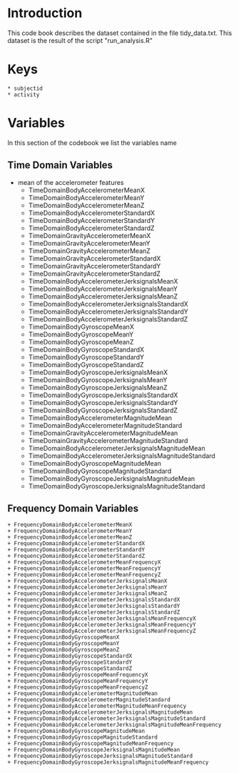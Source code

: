 # Introduction

This code book describes the dataset contained in the file tidy_data.txt. This dataset is the result of the script "run_analysis.R"

# Keys

	* subjectid
	* activity
	
# Variables

In this section of the codebook we list the variables name

## Time Domain Variables
* mean of the accelerometer features
	+ TimeDomainBodyAccelerometerMeanX
	+ TimeDomainBodyAccelerometerMeanY
	+ TimeDomainBodyAccelerometerMeanZ
	+ TimeDomainBodyAccelerometerStandardX
	+ TimeDomainBodyAccelerometerStandardY
	+ TimeDomainBodyAccelerometerStandardZ
	+ TimeDomainGravityAccelerometerMeanX
	+ TimeDomainGravityAccelerometerMeanY
	+ TimeDomainGravityAccelerometerMeanZ
	+ TimeDomainGravityAccelerometerStandardX
	+ TimeDomainGravityAccelerometerStandardY
	+ TimeDomainGravityAccelerometerStandardZ
	+ TimeDomainBodyAccelerometerJerksignalsMeanX
	+ TimeDomainBodyAccelerometerJerksignalsMeanY
	+ TimeDomainBodyAccelerometerJerksignalsMeanZ
	+ TimeDomainBodyAccelerometerJerksignalsStandardX
	+ TimeDomainBodyAccelerometerJerksignalsStandardY
	+ TimeDomainBodyAccelerometerJerksignalsStandardZ
	+ TimeDomainBodyGyroscopeMeanX
	+ TimeDomainBodyGyroscopeMeanY
	+ TimeDomainBodyGyroscopeMeanZ
	+ TimeDomainBodyGyroscopeStandardX
	+ TimeDomainBodyGyroscopeStandardY
	+ TimeDomainBodyGyroscopeStandardZ
	+ TimeDomainBodyGyroscopeJerksignalsMeanX
	+ TimeDomainBodyGyroscopeJerksignalsMeanY
	+ TimeDomainBodyGyroscopeJerksignalsMeanZ
	+ TimeDomainBodyGyroscopeJerksignalsStandardX
	+ TimeDomainBodyGyroscopeJerksignalsStandardY
	+ TimeDomainBodyGyroscopeJerksignalsStandardZ
	+ TimeDomainBodyAccelerometerMagnitudeMean
	+ TimeDomainBodyAccelerometerMagnitudeStandard
	+ TimeDomainGravityAccelerometerMagnitudeMean
	+ TimeDomainGravityAccelerometerMagnitudeStandard
	+ TimeDomainBodyAccelerometerJerksignalsMagnitudeMean
	+ TimeDomainBodyAccelerometerJerksignalsMagnitudeStandard
	+ TimeDomainBodyGyroscopeMagnitudeMean
	+ TimeDomainBodyGyroscopeMagnitudeStandard
	+ TimeDomainBodyGyroscopeJerksignalsMagnitudeMean
	+ TimeDomainBodyGyroscopeJerksignalsMagnitudeStandard
	
## Frequency Domain Variables

	+ FrequencyDomainBodyAccelerometerMeanX
	+ FrequencyDomainBodyAccelerometerMeanY
	+ FrequencyDomainBodyAccelerometerMeanZ
	+ FrequencyDomainBodyAccelerometerStandardX
	+ FrequencyDomainBodyAccelerometerStandardY
	+ FrequencyDomainBodyAccelerometerStandardZ
	+ FrequencyDomainBodyAccelerometerMeanFrequencyX
	+ FrequencyDomainBodyAccelerometerMeanFrequencyY
	+ FrequencyDomainBodyAccelerometerMeanFrequencyZ
	+ FrequencyDomainBodyAccelerometerJerksignalsMeanX
	+ FrequencyDomainBodyAccelerometerJerksignalsMeanY
	+ FrequencyDomainBodyAccelerometerJerksignalsMeanZ
	+ FrequencyDomainBodyAccelerometerJerksignalsStandardX
	+ FrequencyDomainBodyAccelerometerJerksignalsStandardY
	+ FrequencyDomainBodyAccelerometerJerksignalsStandardZ
	+ FrequencyDomainBodyAccelerometerJerksignalsMeanFrequencyX
	+ FrequencyDomainBodyAccelerometerJerksignalsMeanFrequencyY
	+ FrequencyDomainBodyAccelerometerJerksignalsMeanFrequencyZ
	+ FrequencyDomainBodyGyroscopeMeanX
	+ FrequencyDomainBodyGyroscopeMeanY
	+ FrequencyDomainBodyGyroscopeMeanZ
	+ FrequencyDomainBodyGyroscopeStandardX
	+ FrequencyDomainBodyGyroscopeStandardY
	+ FrequencyDomainBodyGyroscopeStandardZ
	+ FrequencyDomainBodyGyroscopeMeanFrequencyX
	+ FrequencyDomainBodyGyroscopeMeanFrequencyY
	+ FrequencyDomainBodyGyroscopeMeanFrequencyZ
	+ FrequencyDomainBodyAccelerometerMagnitudeMean
	+ FrequencyDomainBodyAccelerometerMagnitudeStandard
	+ FrequencyDomainBodyAccelerometerMagnitudeMeanFrequency
	+ FrequencyDomainBodyAccelerometerJerksignalsMagnitudeMean
	+ FrequencyDomainBodyAccelerometerJerksignalsMagnitudeStandard
	+ FrequencyDomainBodyAccelerometerJerksignalsMagnitudeMeanFrequency
	+ FrequencyDomainBodyGyroscopeMagnitudeMean
	+ FrequencyDomainBodyGyroscopeMagnitudeStandard
	+ FrequencyDomainBodyGyroscopeMagnitudeMeanFrequency
	+ FrequencyDomainBodyGyroscopeJerksignalsMagnitudeMean
	+ FrequencyDomainBodyGyroscopeJerksignalsMagnitudeStandard
	+ FrequencyDomainBodyGyroscopeJerksignalsMagnitudeMeanFrequency
